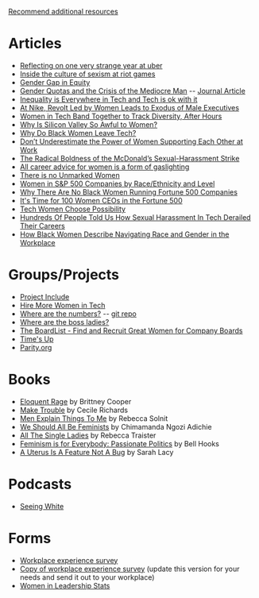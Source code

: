 [Recommend additional resources](https://github.com/FTP2018/HelloWorld/issues/4)
# Articles
* [Reflecting on one very strange year at uber](https://www.susanjfowler.com/blog/2017/2/19/reflecting-on-one-very-strange-year-at-uber)
* [Inside the culture of sexism at riot games](https://kotaku.com/inside-the-culture-of-sexism-at-riot-games-1828165483)
* [Gender Gap in Equity](https://blog.carta.com/gap-table/)
* [Gender Quotas and the Crisis of the Mediocre Man](http://blogs.lse.ac.uk/businessreview/2017/03/13/gender-quotas-and-the-crisis-of-the-mediocre-man/) -- [Journal Article](http://eprints.lse.ac.uk/69193/1/Besley_Gender%20quotas_2017.pdf)
* [Inequality is Everywhere in Tech and Tech is ok with it](https://peopleofcolorintech.com/articles/inequality-is-everywhere-in-tech-and-tech-is-ok-with-it/)
* [At Nike, Revolt Led by Women Leads to Exodus of Male Executives](https://www.nytimes.com/2018/04/28/business/nike-women.html)
* [Women in Tech Band Together to Track Diversity, After Hours](https://www.nytimes.com/2016/05/04/technology/women-in-tech-band-together-to-track-diversity-after-hours.html?_r=0)
* [Why Is Silicon Valley So Awful to Women?](https://www.theatlantic.com/magazine/archive/2017/04/why-is-silicon-valley-so-awful-to-women/517788/)
* [Why Do Black Women Leave Tech?](https://www.blacksintechnology.net/why-black-women-leave-tech/)
* [Don’t Underestimate the Power of Women Supporting Each Other at Work](https://hbr.org/2018/09/dont-underestimate-the-power-of-women-supporting-each-other-at-work?utm_campaign=hbr&utm_source=facebook&utm_medium=social)
* [The Radical Boldness of the McDonald’s Sexual-Harassment Strike](https://www.thecut.com/2018/09/mcdonalds-sexual-harassment-strike-takes-place-in-10-cities.html)
* [All career advice for women is a form of gaslighting](https://qz.com/work/1363399/all-career-advice-for-women-is-a-form-of-gaslighting/)
* [There is no Unmarked Women](http://academics.otc.edu/media/uploads/sites/2/2015/10/There-is-No-Unmarked-Women.pdf)
* [Women in S&P 500 Companies by Race/Ethnicity and Level](https://www.americanprogress.org/issues/women/reports/2017/05/21/432758/womens-leadership-gap/)
* [Why There Are No Black Women Running Fortune 500 Companies](http://fortune.com/2017/01/16/black-women-fortune-500/)
* [It's Time for 100 Women CEOs in the Fortune 500](https://www.rockefellerfoundation.org/blog/its-time-for-100-women-ceos-in-the-fortune-500/)
* [Tech Women Choose Possibility](https://www.recode.net/2015/5/13/11562596/tech-women-choose-possibility)
* [Hundreds Of People Told Us How Sexual Harassment In Tech Derailed Their Careers](https://www.buzzfeednews.com/article/doree/we-surveyed-hundreds-about-techs-harassment-problem)
* [How Black Women Describe Navigating Race and Gender in the Workplace](https://hbr.org/2018/03/how-black-women-describe-navigating-race-and-gender-in-the-workplace)
# Groups/Projects
* [Project Include](http://projectinclude.org/)
* [Hire More Women in Tech](https://www.hiremorewomenintech.com/)
* [Where are the numbers?](https://medium.com/@triketora/where-are-the-numbers-cb997a57252) -- [git repo](https://github.com/triketora/women-in-software-eng)
* [Where are the boss ladies?](https://www.wherearethebossladies.com/)
* [The BoardList - Find and Recruit Great Women for Company Boards](https://theboardlist.com/)
* [Time's Up](https://www.timesupnow.com/)
* [Parity.org](https://parity.org/)

# Books
* [Eloquent Rage](https://www.goodreads.com/book/show/33574165-eloquent-rage) by Brittney Cooper
* [Make Trouble](https://www.goodreads.com/book/show/35721620-make-trouble) by Cecile Richards
* [Men Explain Things To Me](https://www.goodreads.com/book/show/18528190-men-explain-things-to-me) by Rebecca Solnit
* [We Should All Be Feminists](https://www.goodreads.com/book/show/22738563-we-should-all-be-feminists) by Chimamanda Ngozi Adichie
* [All The Single Ladies](https://www.goodreads.com/book/show/25814394-all-the-single-ladies) by Rebecca Traister
* [Feminism is for Everybody: Passionate Politics](https://www.goodreads.com/book/show/168484.Feminism_is_for_Everybody) by Bell Hooks
* [A Uterus Is A Feature Not A Bug](https://www.goodreads.com/book/show/34217568-a-uterus-is-a-feature-not-a-bug) by Sarah Lacy

# Podcasts
* [Seeing White](http://www.sceneonradio.org/seeing-white/)

# Forms
* [Workplace experience survey](https://docs.google.com/forms/d/e/1FAIpQLSeSaan1Fubh-oOGcxkjLFHN4Ophr8PlSYpLWgj4x2lls2rnYQ/viewform)
* [Copy of workplace experience survey](https://docs.google.com/forms/u/1/d/1cCTP0WzhmkmvDiGS1XkVCqCPQQTvdm4lUSgKwxqOD38/copy) (update this version for your needs and send it out to your workplace)
* [Women in Leadership Stats](https://docs.google.com/forms/d/e/1FAIpQLScARkv72KaHbcB2rpKBfCX9jKLlG2na7SeCNUKm1-gm-yOi0A/viewform)









